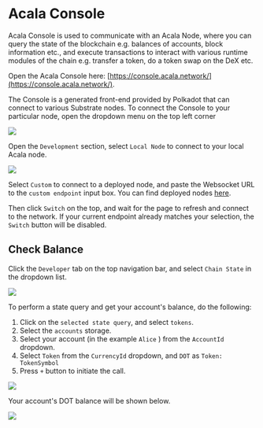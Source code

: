 # Acala Console

Acala Console is used to communicate with an Acala Node, where you can query the state of the blockchain e.g. balances of accounts, block information etc., and execute transactions to interact with various runtime modules of the chain e.g. transfer a token, do a token swap on the DeX etc.

Open the Acala Console here: [https://console.acala.network/](https://console.acala.network/).

The Console is a generated front-end provided by Polkadot that can connect to various Substrate nodes. To connect the Console to your particular node, open the dropdown menu on the top left corner

![](https://i.imgur.com/8G8Rnbe.png)

Open the `Development` section, select `Local Node` to connect to your local Acala node.

![](https://i.imgur.com/TygeyXu.png)

Select `Custom` to connect to a deployed node, and paste the Websocket URL to the `custom endpoint` input box. You can find deployed nodes [here](../../../../learn/get-started/public-nodes.md).

Then click `Switch` on the top, and wait for the page to refresh and connect to the network. If your current endpoint already matches your selection, the `Switch` button will be disabled.

## Check Balance

Click the `Developer` tab on the top navigation bar, and select `Chain State` in the dropdown list.

![](https://i.imgur.com/BvFEcsZ.png)

To perform a state query and get your account's balance, do the following:

1. Click on the `selected state query`, and select `tokens`.
2. Select the `accounts` storage.
3. Select your account \(in the example `Alice` \) from the `AccountId` dropdown.
4. Select `Token` from the `CurrencyId` dropdown, and `DOT` as `Token: TokenSymbol`
5. Press `+` button to initiate the call.

![](https://i.imgur.com/5hdanQC.png)

Your account's DOT balance will be shown below.

![](https://i.imgur.com/nOB7L3k.png)

